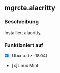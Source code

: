 ## mgrote.alacritty
### Beschreibung
Installiert alacritty.


### Funktioniert auf
- [x] Ubuntu (>=18.04)
- [x]Linux Mint
